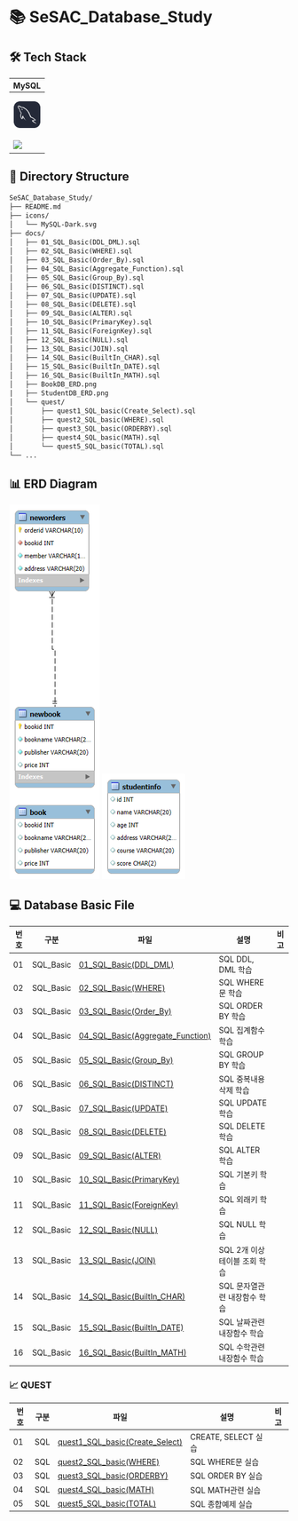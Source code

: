 # 📚 SeSAC_Database_Study

## 🛠️ Tech Stack

|<center>MySQL</center>|
|--|
|<p align="center"><img alt="vscode" src="./icons/MySQL-Dark.svg" width="48"></p>| 
|<img src="https://img.shields.io/badge/mysql-4479A1.svg?style=for-the-badge&logo=mysql&logoColor=white">|

## 📂 Directory Structure

```plaintext
SeSAC_Database_Study/
├── README.md 
├── icons/
│   └── MySQL-Dark.svg
├── docs/
│   ├── 01_SQL_Basic(DDL_DML).sql
│   ├── 02_SQL_Basic(WHERE).sql
│   ├── 03_SQL_Basic(Order_By).sql
│   ├── 04_SQL_Basic(Aggregate_Function).sql
│   ├── 05_SQL_Basic(Group_By).sql
│   ├── 06_SQL_Basic(DISTINCT).sql
│   ├── 07_SQL_Basic(UPDATE).sql
│   ├── 08_SQL_Basic(DELETE).sql
│   ├── 09_SQL_Basic(ALTER).sql
│   ├── 10_SQL_Basic(PrimaryKey).sql
│   ├── 11_SQL_Basic(ForeignKey).sql
│   ├── 12_SQL_Basic(NULL).sql
│   ├── 13_SQL_Basic(JOIN).sql
│   ├── 14_SQL_Basic(BuiltIn_CHAR).sql
│   ├── 15_SQL_Basic(BuiltIn_DATE).sql
│   ├── 16_SQL_Basic(BuiltIn_MATH).sql
│   ├── BookDB_ERD.png
|   ├── StudentDB_ERD.png
│   └── quest/
│       ├── quest1_SQL_basic(Create_Select).sql
│       ├── quest2_SQL_basic(WHERE).sql
│       ├── quest3_SQL_basic(ORDERBY).sql
│       ├── quest4_SQL_basic(MATH).sql
│       └── quest5_SQL_basic(TOTAL).sql
└── ...
```

## 📊 ERD Diagram
![BookDB ERD Diagram](./docs/BookDB_ERD.png)
![StudentDB ERD Diagram](./docs/StudentDB_ERD.png)

## 💻 Database Basic File

|번호|구분|파일|설명|비고|
|--|--|--|--|--|
|01|SQL_Basic|[01_SQL_Basic(DDL_DML)](./docs/01_SQL_Basic(DDL_DML).sql)|SQL DDL, DML 학습||
|02|SQL_Basic|[02_SQL_Basic(WHERE)](./docs/02_SQL_Basic(WHERE).sql)|SQL WHERE문 학습||
|03|SQL_Basic|[03_SQL_Basic(Order_By)](./docs/03_SQL_Basic(Order_By).sql)|SQL ORDER BY 학습||
|04|SQL_Basic|[04_SQL_Basic(Aggregate_Function)](./docs/04_SQL_Basic(Aggregate_Function).sql)|SQL 집계함수 학습||
|05|SQL_Basic|[05_SQL_Basic(Group_By)](./docs/05_SQL_Basic(Group_By).sql)|SQL GROUP BY 학습||
|06|SQL_Basic|[06_SQL_Basic(DISTINCT)](./docs/06_SQL_Basic(DISTINCT).sql)|SQL 중복내용 삭제 학습||
|07|SQL_Basic|[07_SQL_Basic(UPDATE)](./docs/07_SQL_Basic(UPDATE).sql)|SQL UPDATE 학습||
|08|SQL_Basic|[08_SQL_Basic(DELETE)](./docs/08_SQL_Basic(DELETE).sql)|SQL DELETE 학습||
|09|SQL_Basic|[09_SQL_Basic(ALTER)](./docs/09_SQL_Basic(ALTER).sql)|SQL ALTER 학습||
|10|SQL_Basic|[10_SQL_Basic(PrimaryKey)](./docs/10_SQL_Basic(PrimaryKey).sql)|SQL 기본키 학습||
|11|SQL_Basic|[11_SQL_Basic(ForeignKey)](./docs/11_SQL_Basic(ForeignKey).sql)|SQL 외래키 학습||
|12|SQL_Basic|[12_SQL_Basic(NULL)](./docs/12_SQL_Basic(NULL).sql)|SQL NULL 학습||
|13|SQL_Basic|[13_SQL_Basic(JOIN)](./docs/13_SQL_Basic(JOIN).sql)|SQL 2개 이상 테이블 조회 학습||
|14|SQL_Basic|[14_SQL_Basic(BuiltIn_CHAR)](./docs/14_SQL_Basic(BuiltIn_CHAR).sql)|SQL 문자열관련 내장함수 학습||
|15|SQL_Basic|[15_SQL_Basic(BuiltIn_DATE)](./docs/15_SQL_Basic(BuiltIn_DATE).sql)|SQL 날짜관련 내장함수 학습||
|16|SQL_Basic|[16_SQL_Basic(BuiltIn_MATH)](./docs/16_SQL_Basic(BuiltIn_MATH).sql)|SQL 수학관련 내장함수 학습||

### 📈 QUEST

|번호|구분|파일|설명|비고|
|--|--|--|--|--|
|01|SQL|[quest1_SQL_basic(Create_Select)](./docs/quest/quest1_SQL_basic(Create_Select).sql)|CREATE, SELECT 실습||
|02|SQL|[quest2_SQL_basic(WHERE)](./docs/quest/quest2_SQL_basic(WHERE).sql)|SQL WHERE문 실습||
|03|SQL|[quest3_SQL_basic(ORDERBY)](./docs/quest/quest3_SQL_basic(ORDERBY).sql)|SQL ORDER BY 실습||
|04|SQL|[quest4_SQL_basic(MATH)](./docs/quest/quest4_SQL_basic(MATH).sql)|SQL MATH관련 실습||
|05|SQL|[quest5_SQL_basic(TOTAL)](./docs/quest/quest5_SQL_basic(TOTAL).sql)|SQL 종합예제 실습||
